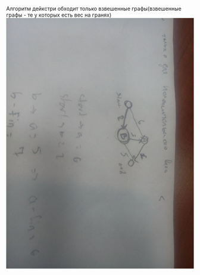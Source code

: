 Алгоритм дейкстри обходит только взвешенные графы(взвешенные графы - те у которых есть вес на гранях)
![image_algorith](https://github.com/tugaimv/algorithms/blob/main/algorithm_deixstry/algorithm_graph.jpg)
